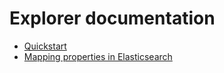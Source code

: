 # Explorer documentation

- [Quickstart](quickstart.md)
- [Mapping properties in Elasticsearch](mapping.md)

